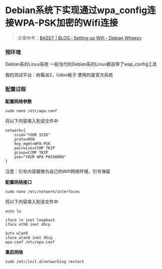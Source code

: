 # Debian系统下实现通过wpa_config连接WPA-PSK加密的Wifi连接

> 文章参考：[BASST | BLOG : Setting up Wifi - Debian Wheezy](http://www.basst.nl/?p=624)

### 预环境

Debian系的Linux系统
一般当代的Debian系的Linux都自带了wap_config工具

我的测试平台：树莓派2，Udoo板子
使用的是官方系统

### 配置过程

**配置网络参数**

`sudo nano /etc/wpa.conf`

将以下内容填入到该文件中

```
network={
	ssid="YOUR SSID"
	proto=RSN
	key_mgmt=WPA-PSK
	pairwise=CCMP TKIP
	group=CCMP TKIP
	psk="YOUR WPA PASSWORD"
}
```

注意：引号内容替换为自己的Wifi网络环境，引号保留

**配置网络接口**

`sudo nano /etc/network/interfaces`

将以下内容填入到该文件中

```
auto lo

iface lo inet loopback
iface eth0 inet dhcp

auto wlan0
iface wlan0 inet dhcp
wpa-conf /etc/wpa.conf
```

**重启网络**

`sudo /etc/init.d/networking restart`